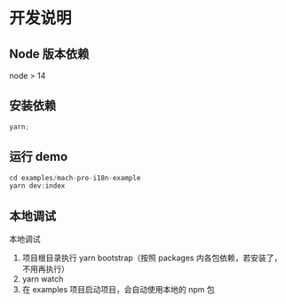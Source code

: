 # 开发说明

## Node 版本依赖

node > 14

## 安装依赖

```js
yarn;
```

## 运行 demo

```js
cd examples/mach-pro-i18n-example
yarn dev:index
```


## 本地调试

本地调试

1. 项目根目录执行 yarn bootstrap（按照 packages 内各包依赖，若安装了，不用再执行）
2. yarn watch
3. 在 examples 项目启动项目，会自动使用本地的 npm 包
